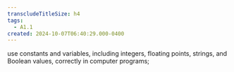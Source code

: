 ```yaml
---
transcludeTitleSize: h4
tags:
  - A1.1
created: 2024-10-07T06:40:29.000-0400
---
```

use constants and variables, including integers, floating points, strings, and Boolean values, correctly in computer programs;